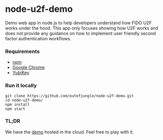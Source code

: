 # node-u2f-demo

Demo web app in node.js to help developers understand how FIDO U2F works under the hood. This app only focuses showing how U2F works and does not provide any guidance on how to implement user friendly second factor authentication workflows.

### Requirements

 * [npm](https://www.npmjs.com/)
 * [Google Chrome](https://www.google.com/chrome/browser/)
 * [YubiKey](https://www.yubico.com/product/fido-u2f-security-key/)

### Run it locally

    git clone https://github.com/outofjungle/node-u2f-demo.git
    cd node-u2f-demo/
    npm install
    npm start

### TL;DR

We have the [demo](https://yubikey-u2f-demo.appspot.com) hosted in the cloud. Feel free to play with it.
